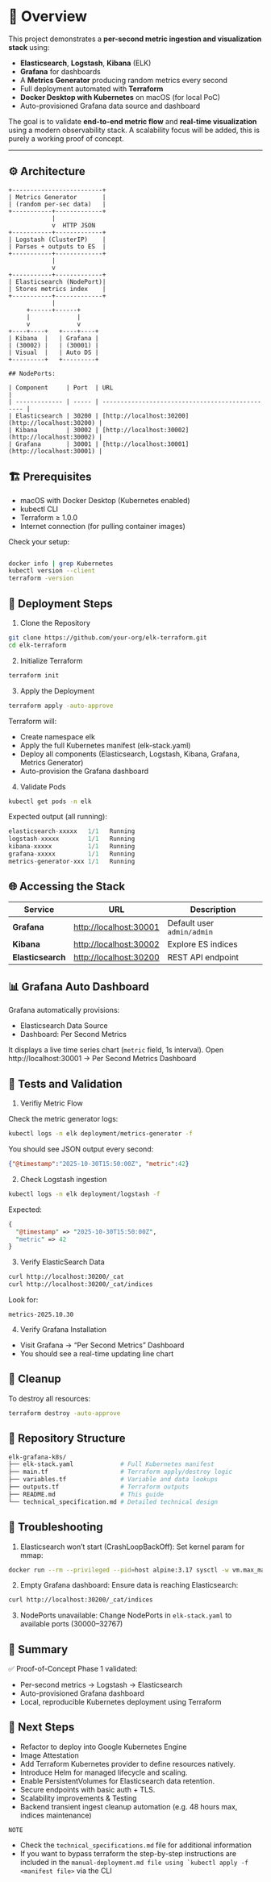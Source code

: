 # 🧭 Overview

This project demonstrates a **per-second metric ingestion and visualization stack** using:

- **Elasticsearch**, **Logstash**, **Kibana** (ELK)
- **Grafana** for dashboards
- A **Metrics Generator** producing random metrics every second
- Full deployment automated with **Terraform**
- **Docker Desktop with Kubernetes** on macOS (for local PoC)
- Auto-provisioned Grafana data source and dashboard

The goal is to validate **end-to-end metric flow** and **real-time visualization** using a modern observability stack. A scalability focus will be added, this is purely a working proof of concept.

---

## ⚙️  Architecture

```plaintext
+-------------------------+
| Metrics Generator       |
| (random per-sec data)   |
+-----------+-------------+
            |
            v  HTTP JSON
+-----------+-------------+
| Logstash (ClusterIP)    |
| Parses + outputs to ES  |
+-----------+-------------+
            |
            v
+-----------+-------------+
| Elasticsearch (NodePort)|
| Stores metrics index    |
+-----------+-------------+
            |
     +------+------+
     |             |
     v             v
+----+----+   +----+----+
| Kibana  |   | Grafana |
| (30002) |   | (30001) |
| Visual  |   | Auto DS |
+---------+   +---------+

## NodePorts:

| Component     | Port  | URL                                              |
| ------------- | ----- | ------------------------------------------------ |
| Elasticsearch | 30200 | [http://localhost:30200](http://localhost:30200) |
| Kibana        | 30002 | [http://localhost:30002](http://localhost:30002) |
| Grafana       | 30001 | [http://localhost:30001](http://localhost:30001) |

```

## 🏗️ Prerequisites

* macOS with Docker Desktop (Kubernetes enabled)
* kubectl CLI
* Terraform ≥ 1.0.0
* Internet connection (for pulling container images)

Check your setup:

```bash

docker info | grep Kubernetes
kubectl version --client
terraform -version
```


## 🚀 Deployment Steps

1. Clone the Repository

```bash
git clone https://github.com/your-org/elk-terraform.git
cd elk-terraform
```
2. Initialize Terraform

```bash
terraform init
```

3. Apply the Deployment

```bash
terraform apply -auto-approve
```
Terraform will:

* Create namespace elk
* Apply the full Kubernetes manifest (elk-stack.yaml)
* Deploy all components (Elasticsearch, Logstash, Kibana, Grafana, Metrics Generator)
* Auto-provision the Grafana dashboard


4. Validate Pods

```bash
kubectl get pods -n elk
```

Expected output (all running):

```sql
elasticsearch-xxxxx   1/1   Running
logstash-xxxxx        1/1   Running
kibana-xxxxx          1/1   Running
grafana-xxxxx         1/1   Running
metrics-generator-xxx 1/1   Running
```

## 🌐 Accessing the Stack

| Service           | URL                                              | Description                |
| ----------------- | ------------------------------------------------ | -------------------------- |
| **Grafana**       | [http://localhost:30001](http://localhost:30001) | Default user `admin/admin` |
| **Kibana**        | [http://localhost:30002](http://localhost:30002) | Explore ES indices         |
| **Elasticsearch** | [http://localhost:30200](http://localhost:30200) | REST API endpoint          |

## 📊 Grafana Auto Dashboard

Grafana automatically provisions:

* Elasticsearch Data Source
* Dashboard: Per Second Metrics
  
It displays a live time series chart (```metric``` field, 1s interval).
Open http://localhost:30001 → Per Second Metrics Dashboard

## 🧪 Tests and Validation

1. Verifiy Metric Flow

Check the metric generator logs:

```bash
kubectl logs -n elk deployment/metrics-generator -f
```

You should see JSON output every second:

```json
{"@timestamp":"2025-10-30T15:50:00Z", "metric":42}
```

2. Check Logstash ingestion

```bash
kubectl logs -n elk deployment/logstash -f
```

Expected:
```perl
{
  "@timestamp" => "2025-10-30T15:50:00Z",
  "metric" => 42
}
```
3. Verify ElasticSearch Data

```bash
curl http://localhost:30200/_cat
curl http://localhost:30200/_cat/indices
```

Look for:

```
metrics-2025.10.30
```

4. Verify Grafana Installation

* Visit Grafana → “Per Second Metrics” Dashboard
* You should see a real-time updating line chart

<ADD RELATIVE SCREENSHOT HERE>

## 🧹 Cleanup
To destroy all resources:

```bash
terraform destroy -auto-approve
```

## 🧩 Repository Structure

```bash
elk-grafana-k8s/
├── elk-stack.yaml             # Full Kubernetes manifest
├── main.tf                    # Terraform apply/destroy logic
├── variables.tf               # Variable and data lookups
├── outputs.tf                 # Terraform outputs
├── README.md                  # This guide
└── technical_specification.md # Detailed technical design
```

## 🧠 Troubleshooting

1. Elasticsearch won’t start (CrashLoopBackOff):
Set kernel param for mmap:


```bash
docker run --rm --privileged --pid=host alpine:3.17 sysctl -w vm.max_map_count=262144
```

2. Empty Grafana dashboard:
Ensure data is reaching Elasticsearch:

```bash
curl http://localhost:30200/_cat/indices
```

3. NodePorts unavailable:
Change NodePorts in ```elk-stack.yaml``` to available ports (30000–32767)

## 🏁 Summary
✅ Proof-of-Concept Phase 1 validated:

* Per-second metrics → Logstash → Elasticsearch
* Auto-provisioned Grafana dashboard
* Local, reproducible Kubernetes deployment using Terraform


## 🧩 Next Steps

* Refactor to deploy into Google Kubernetes Engine
* Image Attestation
* Add Terraform Kubernetes provider to define resources natively.
* Introduce Helm for managed lifecycle and scaling.
* Enable PersistentVolumes for Elasticsearch data retention.
* Secure endpoints with basic auth + TLS.
* Scalability improvements & Testing
* Backend transient ingest cleanup automation (e.g. 48 hours max, indices maintenance)

```NOTE```

* Check the ```technical_specifications.md``` file for additional information
* If you want to bypass terraform the step-by-step instructions are included in the ```manual-deployment.md file using `kubectl apply -f <manifest file>``` via the CLI



